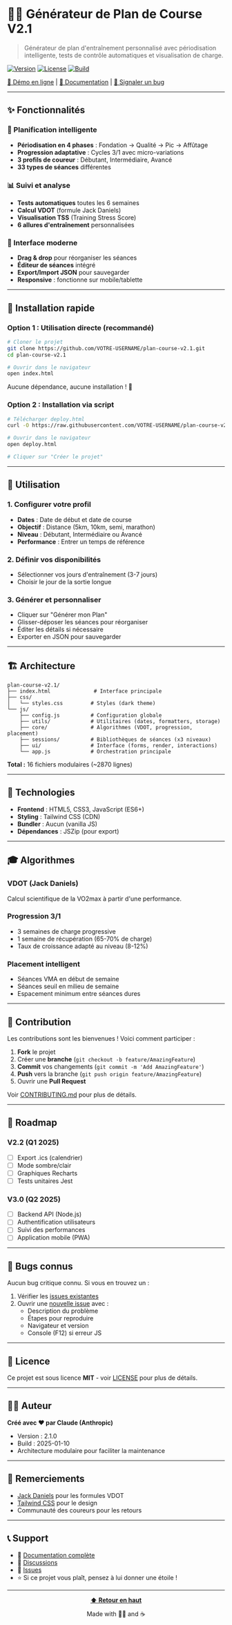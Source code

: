 # 🏃‍♂️ Générateur de Plan de Course V2.1

> Générateur de plan d'entraînement personnalisé avec périodisation intelligente, tests de contrôle automatiques et visualisation de charge.

[![Version](https://img.shields.io/badge/version-2.1.0-blue.svg)](https://github.com/VOTRE-USERNAME/plan-course-v2.1)
[![License](https://img.shields.io/badge/license-MIT-green.svg)](LICENSE)
[![Build](https://img.shields.io/badge/build-2025--01--10-orange.svg)](https://github.com/VOTRE-USERNAME/plan-course-v2.1)

[🚀 Démo en ligne](https://VOTRE-USERNAME.github.io/plan-course-v2.1/) | [📖 Documentation](docs/) | [🐛 Signaler un bug](issues/)

---

## ✨ Fonctionnalités

### 🎯 Planification intelligente
- **Périodisation en 4 phases** : Fondation → Qualité → Pic → Affûtage
- **Progression adaptative** : Cycles 3/1 avec micro-variations
- **3 profils de coureur** : Débutant, Intermédiaire, Avancé
- **33 types de séances** différentes

### 📊 Suivi et analyse
- **Tests automatiques** toutes les 6 semaines
- **Calcul VDOT** (formule Jack Daniels)
- **Visualisation TSS** (Training Stress Score)
- **6 allures d'entraînement** personnalisées

### 🎨 Interface moderne
- **Drag & drop** pour réorganiser les séances
- **Éditeur de séances** intégré
- **Export/Import JSON** pour sauvegarder
- **Responsive** : fonctionne sur mobile/tablette

---

## 🚀 Installation rapide

### Option 1 : Utilisation directe (recommandé)
```bash
# Cloner le projet
git clone https://github.com/VOTRE-USERNAME/plan-course-v2.1.git
cd plan-course-v2.1

# Ouvrir dans le navigateur
open index.html
```

Aucune dépendance, aucune installation ! 🎉

### Option 2 : Installation via script
```bash
# Télécharger deploy.html
curl -O https://raw.githubusercontent.com/VOTRE-USERNAME/plan-course-v2.1/main/deploy.html

# Ouvrir dans le navigateur
open deploy.html

# Cliquer sur "Créer le projet"
```

---

## 📖 Utilisation

### 1. Configurer votre profil
- **Dates** : Date de début et date de course
- **Objectif** : Distance (5km, 10km, semi, marathon)
- **Niveau** : Débutant, Intermédiaire ou Avancé
- **Performance** : Entrer un temps de référence

### 2. Définir vos disponibilités
- Sélectionner vos jours d'entraînement (3-7 jours)
- Choisir le jour de la sortie longue

### 3. Générer et personnaliser
- Cliquer sur "Générer mon Plan"
- Glisser-déposer les séances pour réorganiser
- Éditer les détails si nécessaire
- Exporter en JSON pour sauvegarder

---

## 🏗️ Architecture

```
plan-course-v2.1/
├── index.html              # Interface principale
├── css/
│   └── styles.css         # Styles (dark theme)
└── js/
    ├── config.js          # Configuration globale
    ├── utils/             # Utilitaires (dates, formatters, storage)
    ├── core/              # Algorithmes (VDOT, progression, placement)
    ├── sessions/          # Bibliothèques de séances (x3 niveaux)
    ├── ui/                # Interface (forms, render, interactions)
    └── app.js             # Orchestration principale
```

**Total :** 16 fichiers modulaires (~2870 lignes)

---

## 🔧 Technologies

- **Frontend** : HTML5, CSS3, JavaScript (ES6+)
- **Styling** : Tailwind CSS (CDN)
- **Bundler** : Aucun (vanilla JS)
- **Dépendances** : JSZip (pour export)

---

## 🎓 Algorithmes

### VDOT (Jack Daniels)
Calcul scientifique de la VO2max à partir d'une performance.

### Progression 3/1
- 3 semaines de charge progressive
- 1 semaine de récupération (65-70% de charge)
- Taux de croissance adapté au niveau (8-12%)

### Placement intelligent
- Séances VMA en début de semaine
- Séances seuil en milieu de semaine
- Espacement minimum entre séances dures

---

## 🤝 Contribution

Les contributions sont les bienvenues ! Voici comment participer :

1. **Fork** le projet
2. Créer une **branche** (`git checkout -b feature/AmazingFeature`)
3. **Commit** vos changements (`git commit -m 'Add AmazingFeature'`)
4. **Push** vers la branche (`git push origin feature/AmazingFeature`)
5. Ouvrir une **Pull Request**

Voir [CONTRIBUTING.md](CONTRIBUTING.md) pour plus de détails.

---

## 📝 Roadmap

### V2.2 (Q1 2025)
- [ ] Export .ics (calendrier)
- [ ] Mode sombre/clair
- [ ] Graphiques Recharts
- [ ] Tests unitaires Jest

### V3.0 (Q2 2025)
- [ ] Backend API (Node.js)
- [ ] Authentification utilisateurs
- [ ] Suivi des performances
- [ ] Application mobile (PWA)

---

## 🐛 Bugs connus

Aucun bug critique connu. Si vous en trouvez un :
1. Vérifier les [issues existantes](issues/)
2. Ouvrir une [nouvelle issue](issues/new) avec :
   - Description du problème
   - Étapes pour reproduire
   - Navigateur et version
   - Console (F12) si erreur JS

---

## 📄 Licence

Ce projet est sous licence **MIT** - voir [LICENSE](LICENSE) pour plus de détails.

---

## 👨‍💻 Auteur

**Créé avec ❤️ par Claude (Anthropic)**

- Version : 2.1.0
- Build : 2025-01-10
- Architecture modulaire pour faciliter la maintenance

---

## 🙏 Remerciements

- [Jack Daniels](https://runsmartproject.com/calculator/) pour les formules VDOT
- [Tailwind CSS](https://tailwindcss.com/) pour le design
- Communauté des coureurs pour les retours

---

## 📞 Support

- 📖 [Documentation complète](docs/)
- 💬 [Discussions](discussions/)
- 🐛 [Issues](issues/)
- ⭐ Si ce projet vous plaît, pensez à lui donner une étoile !

---

<div align="center">
  
**[⬆ Retour en haut](#-générateur-de-plan-de-course-v21)**

Made with 🏃‍♂️ and ☕

</div>